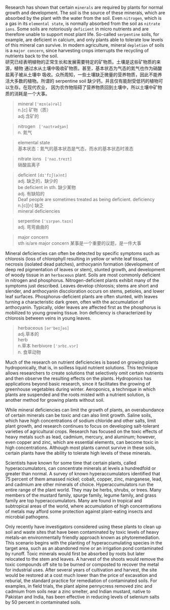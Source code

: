 Research has shown that certain `minerals` are required by plants
for normal growth and development. The soil is the source of
these minerals, which are absorbed by the plant with the water
from the soil. Even `nitrogen`, which is a gas in its `elemental
state`, is normally absorbed from the soil as `nitrate ions`.
Some soils are notoriously `deficient` in micro nutrients and
are therefore unable to support most plant life. So-called
`serpentine` soils, for example, are deficient in calcium, and
only plants able to tolerate low levels of this mineral can
survive. In modern agriculture, mineral `depletion` of soils
is a `major concern`, since harvesting crops interrupts the
recycling of nutrients back to the soil.  
研究已经表明植物的正常生长和发展需要特定的矿物质。土壤是这些矿物质的来源，植物
通过水从土壤中吸收矿物质。甚至，基本状态为气态的氮气也作为硝酸盐离子被从土壤中
吸收。众所周知，一些土壤缺乏微量的营养物质，因此不能养活大多数的植物。所谓的
serpentine soil 缺少钙，并且仅有能耐受低钙的植物可以生存。在现代农业，
因为农作物阻碍了营养物质回到土壤中，所以土壤中矿物质的消耗是一个大事。  
> mineral  `['mɪn(ə)rəl]`  
n.[c] 矿物（质）  
adj.含矿的

>nitrogen ` ['naɪtrədʒən]`  
n. 氮气  

>elemental state  
基本状态：氮气的基本状态是气态，而水的基本状态时液态  

>nitrate ions ` ['naɪ.treɪt]`  
硝酸盐离子

>deficient `[dɪ'fɪʃ(ə)nt]`  
>adj. 缺乏的，缺少的  
>be deficient in sth. 缺少某物  
>adj. 有缺陷的  
>Deaf people are sometimes treated as being deficient.
>deficiency  
>n.[c][n] 缺乏  
>mineral deficiencies

>serpentine `['sɜrpən.taɪn]`  
>adj. 弯弯曲曲的  

>major concern  
>sth is/are major concern 某事是一个重要的议题，是一件大事

Mineral deficiencies can often be detected by specific symptoms 
such as chlorosis (loss of chlorophyll resulting in yellow or 
white leaf tissue), necrosis (isolated dead patches), anthocyanin 
formation (development of deep red pigmentation of leaves or 
stem), stunted growth, and development of woody tissue in an 
`herbaceous` plant. Soils are most commonly deficient in nitrogen 
and phosphorus. Nitrogen-deficient plants exhibit many of the 
symptoms just described. Leaves develop chlorosis; stems are 
short and slender, and anthocyanin discoloration occurs on stems, 
petioles, and lower leaf surfaces. Phosphorus-deficient plants 
are often stunted, with leaves turning a characteristic dark 
green, often with the accumulation of anthocyanin. Typically, 
older leaves are affected first as the phosphorus is mobilized 
to young growing tissue. Iron deficiency is characterized by 
chlorosis between veins in young leaves.

>herbaceous  `[ər'beɪʃəs]`  
>adj.草本的  
>herb  
>n.草本
>herbivore `['ɜrbɪ.vɔr]`  
>n. 食草动物

Much of the research on nutrient deficiencies is based on growing plants hydroponically, that is, in soilless liquid nutrient solutions. This technique allows researchers to create solutions that selectively omit certain nutrients and then observe the resulting effects on the plants. Hydroponics has applications beyond basic research, since it facilitates the growing of greenhouse vegetables during winter. Aeroponics, a technique in which plants are suspended and the roots misted with a nutrient solution, is another method for growing plants without soil.



While mineral deficiencies can limit the growth of plants, an overabundance of certain minerals can be toxic and can also limit growth. Saline soils, which have high concentrations of sodium chloride and other salts, limit plant growth, and research continues to focus on developing salt-tolerant varieties of agricultural crops. Research has focused on the toxic effects of heavy metals such as lead, cadmium, mercury, and aluminum; however, even copper and zinc, which are essential elements, can become toxic in high concentrations. Although most plants cannot survive in these soils, certain plants have the ability to tolerate high levels of these minerals.



Scientists have known for some time that certain plants, called hyperaccumulators, can concentrate minerals at levels a hundredfold or greater than normal. A survey of known hyperaccumulators identified that 75 percent of them amassed nickel; cobalt, copper, zinc, manganese, lead, and cadmium are other minerals of choice. Hyperaccumulators run the entire range of the plant world. They may be herbs, shrubs, or trees. Many members of the mustard family, spurge family, legume family, and grass family are top hyperaccumulators. Many are found in tropical and subtropical areas of the world, where accumulation of high concentrations of metals may afford some protection against plant-eating insects and microbial pathogens.



Only recently have investigators considered using these plants to clean up soil and waste sites that have been contaminated by toxic levels of heavy metals–an environmentally friendly approach known as phytoremediation. This scenario begins with the planting of hyperaccumulating species in the target area, such as an abandoned mine or an irrigation pond contaminated by runoff. Toxic minerals would first be absorbed by roots but later relocated to the stem and leaves. A harvest of the shoots would remove the toxic compounds off site to be burned or composted to recover the metal for industrial uses. After several years of cultivation and harvest, the site would be restored at a cost much lower than the price of excavation and reburial, the standard practice for remediation of contaminated soils. For examples, in field trials, the plant alpine pennycress removed zinc and cadmium from soils near a zinc smelter, and Indian mustard, native to Pakistan and India, has been effective in reducing levels of selenium salts by 50 percent in contaminated soils.